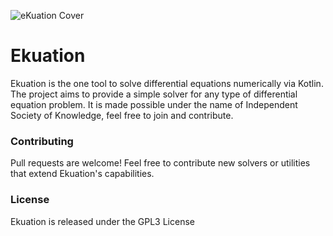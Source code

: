 ![eKuation Cover](https://github.com/Independent-Society-of-Knowledge/Ekuation/assets/76442288/57c5e59e-a1ad-4c6c-ab7a-ea2b7c422565)

# Ekuation
Ekuation is the one tool to solve differential equations numerically via Kotlin. The project aims to provide a simple solver for any type of differential equation problem. It is made possible under the name of Independent Society of Knowledge, feel free to join and contribute.

### Contributing
Pull requests are welcome! Feel free to contribute new solvers or utilities that extend Ekuation's capabilities.

### License
Ekuation is released under the GPL3 License

